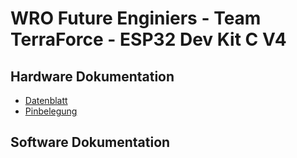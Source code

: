 # WRO Future Enginiers - Team TerraForce - ESP32 Dev Kit C V4

## Hardware Dokumentation
* [Datenblatt](/doc/datasheets/ESP32_WROOM-32_datasheet.pdf)
* [Pinbelegung](/doc/pinouts/ESP32-Dev_Kit_C_V4_pinout.png)

## Software Dokumentation